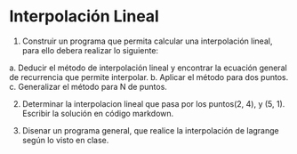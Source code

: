 # Interpolación Lineal

1. Construir un programa que permita calcular una interpolación lineal, para ello debera realizar lo siguiente: 

a. Deducir el método de interpolación lineal y encontrar la ecuación general de recurrencia que permite interpolar.
b. Aplicar el método para dos puntos.
c. Generalizar el método para N de puntos.


2. Determinar la interpolacion lineal que pasa por los puntos(2, 4), y (5, 1). Escribir la solución en código markdown.

3. Disenar un programa general,  que realice la interpolación de lagrange según lo visto en clase.  

